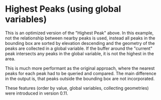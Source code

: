Highest Peaks (using global variables)
======================================
This is an optimized version of the "Highest Peak" above. In this example, not the relationship between nearby peaks is used, instead all peaks in the bounding box are sorted by elevation descending and the geometry of the peaks are collected in a global variable. If the buffer around the "current" peak intersects any peaks in the global variable, it is not the highest in the area.

This is much more performant as the original approach, where the nearest peaks for each peak had to be queried and compared. The main difference in the output is, that peaks outside the bounding box are not incorporated.

These features (order by value, global variables, collecting geometries) were introduced in version 0.11.
